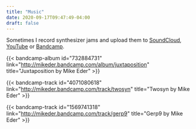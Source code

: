 ```yaml
---
title: "Music"
date: 2020-09-17T09:47:49-04:00
draft: false
---
```


Sometimes I record synthesizer jams and upload them to [SoundCloud](https://soundcloud.com/sqweebking/tracks), [YouTube](https://www.youtube.com/user/synthatik/videos?view_as=subscriber) or [Bandcamp](http://mikeder.bandcamp.com).

{{< bandcamp-album id="732884731" link="http://mikeder.bandcamp.com/album/juxtaposition" title="Juxtaposition by Mike Eder" >}}

{{< bandcamp-track id="4071080618" link="http://mikeder.bandcamp.com/track/twosyn" title="Twosyn by Mike Eder" >}}

{{< bandcamp-track id="1569741318" link="http://mikeder.bandcamp.com/track/gerp9" title="Gerp9 by Mike Eder" >}}

